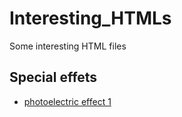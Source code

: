 # Interesting_HTMLs
Some interesting HTML files

## Special effets
- [photoelectric effect 1]("http://citvilab.cn/html_projs/se1.html")
